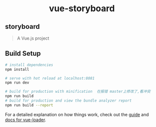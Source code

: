 <h1 align="center">
  vue-storyboard
</h1>

## storyboard

> A Vue.js project

## Build Setup

``` bash
# install dependencies
npm install

# serve with hot reload at localhost:8081
npm run dev

# build for production with minification  在报错 master上修改了,看冲突
npm run build
# build for production and view the bundle analyzer report
npm run build --report
```

For a detailed explanation on how things work, check out the [guide](http://vuejs-templates.github.io/webpack/) and [docs for vue-loader](http://vuejs.github.io/vue-loader).

